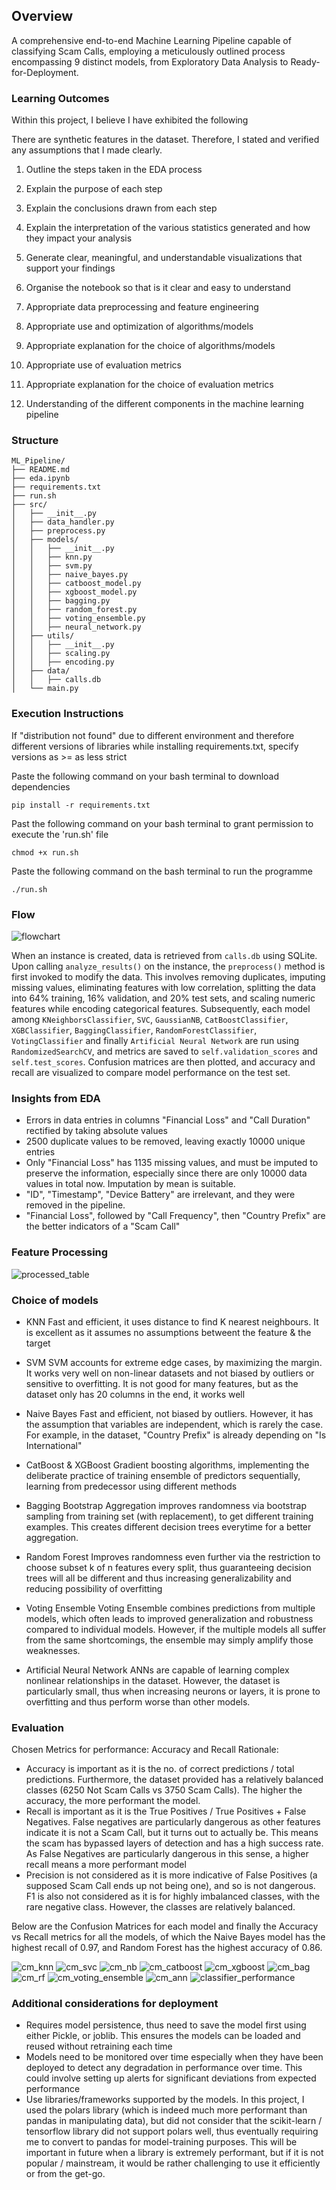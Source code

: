 ## Overview
A comprehensive end-to-end Machine Learning Pipeline capable of classifying Scam Calls, employing a meticulously outlined process encompassing 9 distinct models, from Exploratory Data Analysis to Ready-for-Deployment.

### Learning Outcomes

Within this project, I believe I have exhibited the following

There are synthetic features in the dataset. Therefore, I stated and verified any assumptions that I made clearly.

1. Outline the steps taken in the EDA process
2. Explain the purpose of each step
3. Explain the conclusions drawn from each step
4. Explain the interpretation of the various statistics generated and how they impact your analysis
5. Generate clear, meaningful, and understandable visualizations that support your findings
6. Organise the notebook so that is it clear and easy to understand


1. Appropriate data preprocessing and feature engineering
2. Appropriate use and optimization of algorithms/models
3. Appropriate explanation for the choice of algorithms/models
4. Appropriate use of evaluation metrics
5. Appropriate explanation for the choice of evaluation metrics
6. Understanding of the different components in the machine learning pipeline

### Structure

```
ML_Pipeline/
├── README.md
├── eda.ipynb
├── requirements.txt
├── run.sh
├── src/
│   ├── __init__.py
│   ├── data_handler.py
│   ├── preprocess.py
│   ├── models/
│   │   ├── __init__.py
│   │   ├── knn.py
│   │   ├── svm.py
│   │   ├── naive_bayes.py
│   │   ├── catboost_model.py
│   │   ├── xgboost_model.py
│   │   ├── bagging.py
│   │   ├── random_forest.py
│   │   ├── voting_ensemble.py
│   │   ├── neural_network.py
│   ├── utils/
│   │   ├── __init__.py
│   │   ├── scaling.py
│   │   ├── encoding.py
│   ├── data/
│   │   ├── calls.db
│   └── main.py
```

### Execution Instructions

If "distribution not found" due to different environment and therefore different versions of libraries while installing requirements.txt, specify versions as >= as less strict

Paste the following command on your bash terminal to download dependencies

`pip install -r requirements.txt`

Past the following command on your bash terminal to grant permission to execute the 'run.sh' file

`chmod +x run.sh`

Paste the following command on the bash terminal to run the programme

`./run.sh`

### Flow

![flowchart](flowchart.jpg)

When an instance is created, data is retrieved from `calls.db` using SQLite. Upon calling `analyze_results()` on the instance, the `preprocess()` method is first invoked to modify the data. This involves removing duplicates, imputing missing values, eliminating features with low correlation, splitting the data into 64% training, 16% validation, and 20% test sets, and scaling numeric features while encoding categorical features. Subsequently, each model among `KNeighborsClassifier`, `SVC`, `GaussianNB`, `CatBoostClassifier`, `XGBClassifier`, `BaggingClassifier`, `RandomForestClassifier`, `VotingClassifier` and finally `Artificial Neural Network` are run using `RandomizedSearchCV`, and metrics are saved to `self.validation_scores` and `self.test_scores`. Confusion matrices are then plotted, and accuracy and recall are visualized to compare model performance on the test set.

### Insights from EDA

-   Errors in data entries in columns "Financial Loss" and "Call Duration" rectified by taking absolute values
-   2500 duplicate values to be removed, leaving exactly 10000 unique entries
-   Only "Financial Loss" has 1135 missing values, and must be imputed to preserve the information, especially since there are only 10000 data values in total now. Imputation by mean is suitable.
-   "ID", "Timestamp", "Device Battery" are irrelevant, and they were removed in the pipeline.
-   "Financial Loss", followed by "Call Frequency", then "Country Prefix" are the better indicators of a "Scam Call"

### Feature Processing

![processed_table](processed_table.jpg)

### Choice of models

-   KNN
    Fast and efficient, it uses distance to find K nearest neighbours. It is excellent as it assumes no assumptions betweent the feature & the target

-   SVM
    SVM accounts for extreme edge cases, by maximizing the margin. It works very well on non-linear datasets and not biased by outliers or sensitive to overfitting. It is not good for many features, but as the dataset only has 20 columns in the end, it works well

-   Naive Bayes
    Fast and efficient, not biased by outliers. However, it has the assumption that variables are independent, which is rarely the case. For example, in the dataset, "Country Prefix" is already depending on "Is International"

-   CatBoost & XGBoost
    Gradient boosting algorithms, implementing the deliberate practice of training ensemble of predictors sequentially, learning from predecessor using different methods

-   Bagging
    Bootstrap Aggregation improves randomness via bootstrap sampling from training set (with replacement), to get different training examples. This creates different decision trees everytime for a better aggregation.

-   Random Forest
    Improves randomness even further via the restriction to choose subset k of n features every split, thus guaranteeing decision trees will all be different and thus increasing generalizability and reducing possibility of overfitting

-   Voting Ensemble
    Voting Ensemble combines predictions from multiple models, which often leads to improved generalization and robustness compared to individual models. However, if the multiple models all suffer from the same shortcomings, the ensemble may simply amplify those weaknesses.

-   Artificial Neural Network
    ANNs are capable of learning complex nonlinear relationships in the dataset. However, the dataset is particularly small, thus when increasing neurons or layers, it is prone to overfitting and thus perform worse than other models.

### Evaluation

Chosen Metrics for performance: Accuracy and Recall
Rationale:

-   Accuracy is important as it is the no. of correct predictions / total predictions. Furthermore, the dataset provided has a relatively balanced classes (6250 Not Scam Calls vs 3750 Scam Calls). The higher the accuracy, the more performant the model.
-   Recall is important as it is the True Positives / True Positives + False Negatives. False negatives are particularly dangerous as other features indicate it is not a Scam Call, but it turns out to actually be. This means the scam has bypassed layers of detection and has a high success rate. As False Negatives are particularly dangerous in this sense, a higher recall means a more performant model
-   Precision is not considered as it is more indicative of False Positives (a supposed Scam Call ends up not being one), and so is not dangerous. F1 is also not considered as it is for highly imbalanced classes, with the rare negative class. However, the classes are relatively balanced.

Below are the Confusion Matrices for each model and finally the Accuracy vs Recall metrics for all the models, of which the Naive Bayes model has the highest recall of 0.97, and Random Forest has the highest accuracy of 0.86.

![cm_knn](cm_knn.png)
![cm_svc](cm_svm.png)
![cm_nb](cm_nb.png)
![cm_catboost](cm_catboost.png)
![cm_xgboost](cm_xgboost.png)
![cm_bag](cm_bag.png)
![cm_rf](cm_rf.png)
![cm_voting_ensemble](cm_voting_ensemble.png)
![cm_ann](cm_ann.png)
![classifier_performance](classifier_performance.jpg)

### Additional considerations for deployment

-   Requires model persistence, thus need to save the model first using either Pickle, or joblib. This ensures the models can be loaded and reused without retraining each time
-   Models need to be monitored over time especially when they have been deployed to detect any degradation in performance over time. This could involve setting up alerts for significant deviations from expected performance
-   Use libraries/frameworks supported by the models. In this project, I used the polars library (which is indeed much more performant than pandas in manipulating data), but did not consider that the scikit-learn / tensorflow library did not support polars well, thus eventually requiring me to convert to pandas for model-training purposes. This will be important in future when a library is extremely performant, but if it is not popular / mainstream, it would be rather challenging to use it efficiently or from the get-go.
